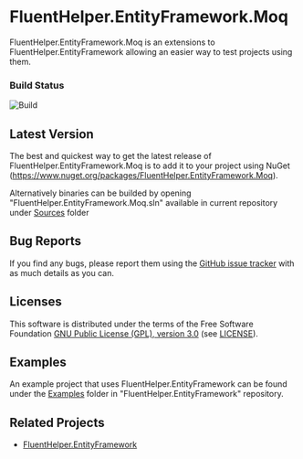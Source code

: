 # FluentHelper.EntityFramework.Moq

FluentHelper.EntityFramework.Moq is an extensions to FluentHelper.EntityFramework allowing an easier way to test projects using them.

### Build Status
![Build](https://github.com/MrSeekino/FluentHelper.EntityFramework.Moq/actions/workflows/dotnet.yml/badge.svg)

## Latest Version
The best and quickest way to get the latest release of FluentHelper.EntityFramework.Moq is to add it to your project using
NuGet (<https://www.nuget.org/packages/FluentHelper.EntityFramework.Moq>).

Alternatively binaries can be builded by opening "FluentHelper.EntityFramework.Moq.sln" available in current repository under [Sources](https://github.com/MrSeekino/FluentHelper.EntityFramework.Moq/tree/master/Sources) folder

## Bug Reports
If you find any bugs, please report them using the [GitHub issue tracker](https://github.com/MrSeekino/FluentHelper.EntityFramework.Moq/issues) with as much details as you can.

## Licenses
This software is distributed under the terms of the Free Software Foundation [GNU Public License (GPL), version 3.0](http://www.gnu.org/licenses/gpl-3.0-standalone.html) (see [LICENSE](LICENSE)).

## Examples
An example project that uses FluentHelper.EntityFramework can be found under the [Examples](https://github.com/MrSeekino/FluentHelper.EntityFramework/tree/master/Examples) folder in "FluentHelper.EntityFramework" repository.

## Related Projects
  - [FluentHelper.EntityFramework](https://github.com/MrSeekino/FluentHelper.EntityFramework)
